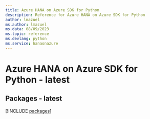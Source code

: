```yaml
---
title: Azure HANA on Azure SDK for Python
description: Reference for Azure HANA on Azure SDK for Python
author: lmazuel
ms.author: lmazuel
ms.data: 08/09/2023
ms.topic: reference
ms.devlang: python
ms.service: hanaonazure
---
```

# Azure HANA on Azure SDK for Python - latest
## Packages - latest
[!INCLUDE [packages](hana-on-azure-index.md)]